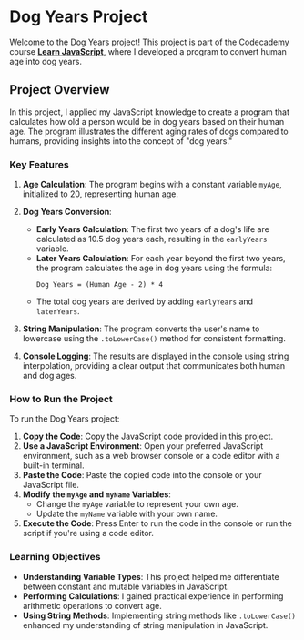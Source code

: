 # Dog Years Project

Welcome to the Dog Years project! This project is part of the Codecademy course **[Learn JavaScript](https://www.codecademy.com/learn/introduction-to-javascript)**, where I developed a program to convert human age into dog years.

## Project Overview

In this project, I applied my JavaScript knowledge to create a program that calculates how old a person would be in dog years based on their human age. The program illustrates the different aging rates of dogs compared to humans, providing insights into the concept of "dog years."

### Key Features

1. **Age Calculation**: The program begins with a constant variable `myAge`, initialized to 20, representing human age.

2. **Dog Years Conversion**:
   - **Early Years Calculation**: The first two years of a dog's life are calculated as 10.5 dog years each, resulting in the `earlyYears` variable.
   - **Later Years Calculation**: For each year beyond the first two years, the program calculates the age in dog years using the formula:
     ```
     Dog Years = (Human Age - 2) * 4
     ```
   - The total dog years are derived by adding `earlyYears` and `laterYears`.

3. **String Manipulation**: The program converts the user's name to lowercase using the `.toLowerCase()` method for consistent formatting.

4. **Console Logging**: The results are displayed in the console using string interpolation, providing a clear output that communicates both human and dog ages.

### How to Run the Project

To run the Dog Years project:

1. **Copy the Code**: Copy the JavaScript code provided in this project.
2. **Use a JavaScript Environment**: Open your preferred JavaScript environment, such as a web browser console or a code editor with a built-in terminal.
3. **Paste the Code**: Paste the copied code into the console or your JavaScript file.
4. **Modify the `myAge` and `myName` Variables**: 
   - Change the `myAge` variable to represent your own age.
   - Update the `myName` variable with your own name.
5. **Execute the Code**: Press Enter to run the code in the console or run the script if you're using a code editor.

### Learning Objectives

- **Understanding Variable Types**: This project helped me differentiate between constant and mutable variables in JavaScript.
- **Performing Calculations**: I gained practical experience in performing arithmetic operations to convert age.
- **Using String Methods**: Implementing string methods like `.toLowerCase()` enhanced my understanding of string manipulation in JavaScript.
